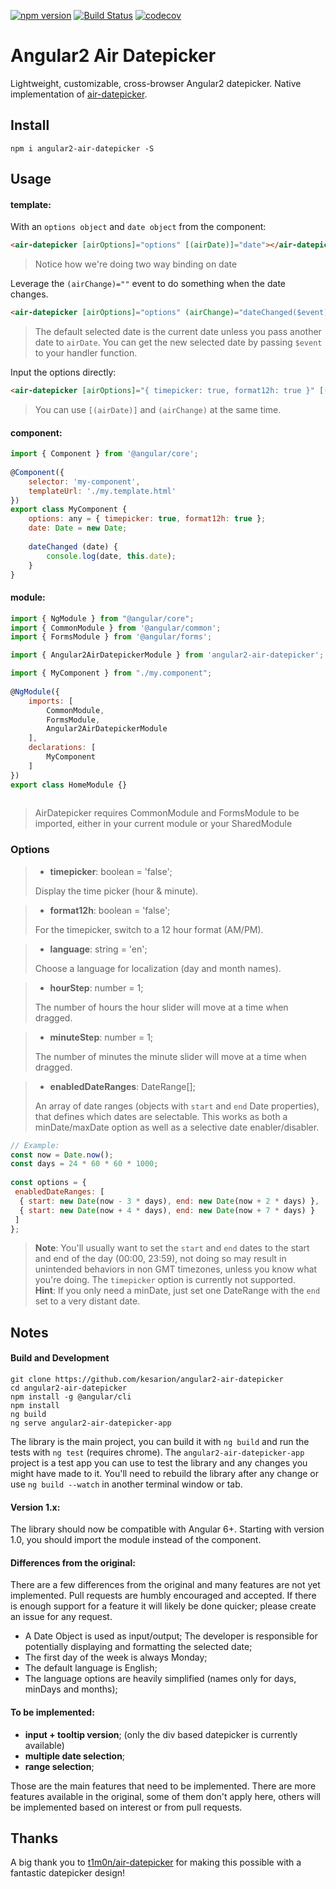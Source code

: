 [![npm version](https://badge.fury.io/js/angular2-air-datepicker.svg)](https://badge.fury.io/js/angular2-air-datepicker)
[![Build Status](https://travis-ci.org/kesarion/angular2-air-datepicker.svg?branch=master)](https://travis-ci.org/kesarion/angular2-air-datepicker)
[![codecov](https://codecov.io/gh/kesarion/angular2-air-datepicker/branch/master/graph/badge.svg)](https://codecov.io/gh/kesarion/angular2-air-datepicker)

# Angular2 Air Datepicker  
  
Lightweight, customizable, cross-browser Angular2 datepicker. Native implementation of [air-datepicker](https://github.com/t1m0n/air-datepicker).  
  
  
## Install  
```  
npm i angular2-air-datepicker -S  
```  
  
## Usage  
  
#### template:  
  
With an `options object` and `date object` from the component:  
```html  
<air-datepicker [airOptions]="options" [(airDate)]="date"></air-datepicker>  
```  
> Notice how we're doing two way binding on date  
  
Leverage the `(airChange)=""` event to do something when the date changes.  
```html  
<air-datepicker [airOptions]="options" (airChange)="dateChanged($event)"></air-datepicker>  
```  
> The default selected date is the current date unless you pass another date to `airDate`. You can get the new selected date by passing `$event` to your handler function.  
  
Input the options directly:  
```html  
<air-datepicker [airOptions]="{ timepicker: true, format12h: true }" [(airDate)]="date" (airChange)="dateChanged()"></air-datepicker>  
```  
> You can use `[(airDate)]` and `(airChange)` at the same time.  
  
  
#### component:  
  
```javascript  
import { Component } from '@angular/core';  
  
@Component({  
    selector: 'my-component',  
    templateUrl: './my.template.html'  
})  
export class MyComponent {  
    options: any = { timepicker: true, format12h: true };  
    date: Date = new Date;  
  
    dateChanged (date) {  
        console.log(date, this.date);  
    }  
}  
```  
  
#### module:  
  
```javascript  
import { NgModule } from "@angular/core";  
import { CommonModule } from '@angular/common';  
import { FormsModule } from '@angular/forms';

import { Angular2AirDatepickerModule } from 'angular2-air-datepicker';

import { MyComponent } from "./my.component";
  
@NgModule({  
    imports: [  
        CommonModule,
        FormsModule,
        Angular2AirDatepickerModule
    ],  
    declarations: [  
        MyComponent
    ]  
})  
export class HomeModule {}  
  
```  
> AirDatepicker requires CommonModule and FormsModule to be imported, either in your current module or your SharedModule  
  
  
### Options  
  
> * **timepicker**: boolean = 'false';  
>  
> Display the time picker (hour & minute).  
  
> * **format12h**: boolean = 'false';  
>  
> For the timepicker, switch to a 12 hour format (AM/PM).  
  
> * **language**: string = 'en';  
>  
> Choose a language for localization (day and month names).  
  
> * **hourStep**: number = 1;  
>  
> The number of hours the hour slider will move at a time when dragged.  
  
> * **minuteStep**: number = 1;  
>  
> The number of minutes the minute slider will move at a time when dragged.  
  
> * **enabledDateRanges**: DateRange[];  
>  
> An array of date ranges (objects with `start` and `end` Date properties), that defines which dates are selectable. This works as both a minDate/maxDate option as well as a selective date enabler/disabler. 
```javascript  
// Example:  
const now = Date.now();  
const days = 24 * 60 * 60 * 1000;  
  
const options = {  
 enabledDateRanges: [  
  { start: new Date(now - 3 * days), end: new Date(now + 2 * days) },  
  { start: new Date(now + 4 * days), end: new Date(now + 7 * days) }  
 ]  
};  
```  
> **Note**: You'll usually want to set the `start` and `end` dates to the start and end of the day (00:00, 23:59), not doing so may result in unintended behaviors in non GMT timezones, unless you know what you're doing. The `timepicker` option is currently not supported.   
> **Hint**: If you only need a minDate, just set one DateRange with the `end` set to a very distant date. 
  
## Notes  

#### Build and Development

```text
git clone https://github.com/kesarion/angular2-air-datepicker
cd angular2-air-datepicker
npm install -g @angular/cli
npm install
ng build
ng serve angular2-air-datepicker-app
```

The library is the main project, you can build it with `ng build` and run the tests with `ng test` (requires chrome). The `angular2-air-datepicker-app` project is a test app you can use to test the library and any changes you might have made to it. You'll need to rebuild the library after any change or use `ng build --watch` in another terminal window or tab.
  
#### Version 1.x:
 
The library should now be compatible with Angular 6+. Starting with version 1.0, you should import the module instead of the component.  
  
#### Differences from the original:  

There are a few differences from the original and many features are not yet implemented. Pull requests are humbly encouraged and accepted. If there is enough support for a feature it will likely be done quicker; please create an issue for any request.    

- A Date Object is used as input/output; The developer is responsible for potentially displaying and formatting the selected date;  
- The first day of the week is always Monday;  
- The default language is English;
- The language options are heavily simplified (names only for days, minDays and months);  
  
#### To be implemented:  
  
- **input + tooltip version**; (only the div based datepicker is currently available) 
- **multiple date selection**;
- **range selection**;
  
Those are the main features that need to be implemented. There are more features available in the original, some of them don't apply here, others will be implemented based on interest or from pull requests.  
  
## Thanks  
  
A big thank you to [t1m0n/air-datepicker](https://github.com/t1m0n/air-datepicker) for making this possible with a fantastic datepicker design!
